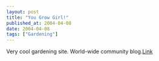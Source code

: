 ```yaml
---
layout: post
title: "You Grow Girl!"
published_at: 2004-04-08
date: 2004-04-08
tags: ["Gardening"]
---
```


Very cool gardening site. World-wide community blog.[Link](http://www.yougrowgirl.com/blog/)  